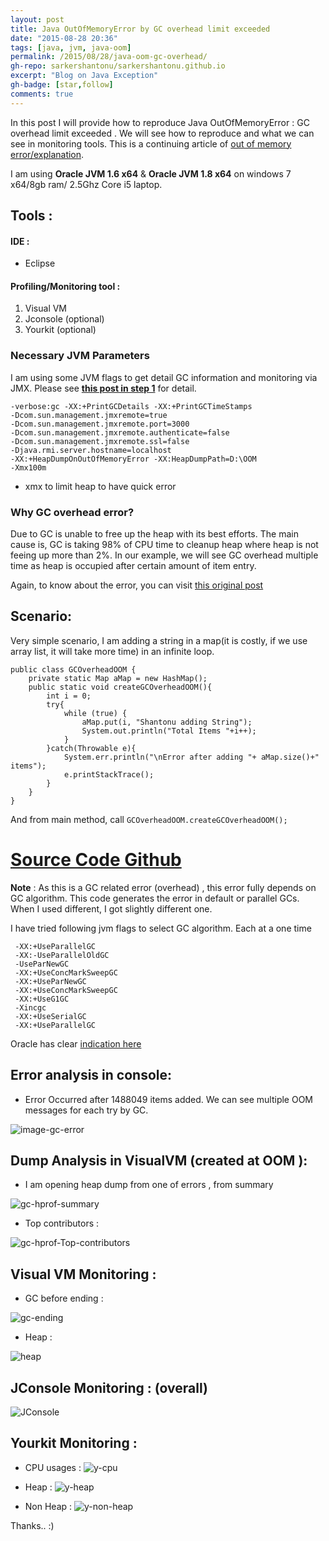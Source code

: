 ```yaml
---
layout: post
title: Java OutOfMemoryError by GC overhead limit exceeded
date: "2015-08-28 20:36"
tags: [java, jvm, java-oom]
permalink: /2015/08/28/java-oom-gc-overhead/
gh-repo: sarkershantonu/sarkershantonu.github.io
excerpt: "Blog on Java Exception"
gh-badge: [star,follow]
comments: true
---
```

In this post I will provide how to reproduce Java OutOfMemoryError : GC overhead limit exceeded . We will see how to reproduce and what we can see in monitoring tools. This is a continuing article of [out of memory error/explanation](https://sarkershantonu.github.io/2015/08/21/java-oom-why/).  

I am using **Oracle JVM 1.6 x64** & **Oracle JVM 1.8 x64** on windows 7 x64/8gb ram/ 2.5Ghz Core i5 laptop. 

## Tools : 

#### IDE : 
- Eclipse

#### Profiling/Monitoring tool :
1. Visual VM
2. Jconsole (optional)
3. Yourkit (optional)

### Necessary JVM Parameters
I am using some JVM flags to get detail GC information and monitoring via JMX. Please see [**this post in step 1**](https://sarkershantonu.github.io/2015/08/25/java-oom-permgen-metaspace/) for detail.

```
-verbose:gc -XX:+PrintGCDetails -XX:+PrintGCTimeStamps
-Dcom.sun.management.jmxremote=true 
-Dcom.sun.management.jmxremote.port=3000 
-Dcom.sun.management.jmxremote.authenticate=false 
-Dcom.sun.management.jmxremote.ssl=false 
-Djava.rmi.server.hostname=localhost
-XX:+HeapDumpOnOutOfMemoryError -XX:HeapDumpPath=D:\OOM
-Xmx100m
```
- xmx to limit heap to have quick error

### Why GC overhead error?
Due to GC is unable to free up the heap with its best efforts. The main cause is, GC is taking 98% of CPU time to cleanup heap where heap is not feeing up more than 2%. In our example, we will see GC overhead multiple time as heap is occupied after certain amount of item entry.

Again, to know about the error, you can visit [this original post](https://sarkershantonu.github.io/2015/08/21/java-oom-why/)

## Scenario: 
Very simple scenario, I am adding a string in a map(it is costly, if we use array list, it will take more time) in an infinite loop.

```
public class GCOverheadOOM {
    private static Map aMap = new HashMap();
    public static void createGCOverheadOOM(){ 
        int i = 0;    
        try{
            while (true) {            
                aMap.put(i, "Shantonu adding String");    
                System.out.println("Total Items "+i++);
            }
        }catch(Throwable e){
            System.err.println("\nError after adding "+ aMap.size()+" items"); 
            e.printStackTrace();
        }
    }
}
```

And from main method, call ```GCOverheadOOM.createGCOverheadOOM();```

# [Source Code Github](https://github.com/sarkershantonu/jvm-novice-to-advance/blob/master/java-out-of-memory/src/main/java/org/automation/oom/gc/GCOverhead.java)

**Note** : 
As this is a GC related error (overhead) , this error fully depends on GC algorithm. This code generates the error in default or parallel GCs. When I used different, I got slightly different one. 

I have tried following jvm flags to select GC algorithm. Each at a one time

```
 -XX:+UseParallelGC 
 -XX:-UseParallelOldGC
 -UseParNewGC 
 -XX:+UseConcMarkSweepGC
 -XX:+UseParNewGC 
 -XX:+UseConcMarkSweepGC
 -XX:+UseG1GC
 -Xincgc
 -XX:+UseSerialGC
 -XX:+UseParallelGC
```

Oracle has clear [indication here](http://www.oracle.com/technetwork/java/javase/gc-tuning-6-140523.html#par_gc.oom)

## Error analysis in console: 

- Error Occurred after 1488049 items added. We can see multiple OOM messages for each try by GC.

![image-gc-error](/images/java/jvm/oom/gc-error.png)

## Dump Analysis in VisualVM (created at OOM ): 
- I am opening heap dump from one of errors , from summary 

![gc-hprof-summary](/images/java/jvm/oom/gc-hprof-summary.png)
 
- Top contributors : 

![gc-hprof-Top-contributors](/images/java/jvm/oom/gc-hprof-top-contributors.png)

## Visual VM Monitoring : 
- GC before ending :

![gc-ending](/images/java/jvm/oom/gc-activity-ending.png)

- Heap :

![heap](/images/java/jvm/oom/gc-heap-status.png)

## JConsole Monitoring : (overall)
![JConsole](/images/java/jvm/oom/gc-JConsole.png)

## Yourkit Monitoring :
- CPU usages :
![y-cpu](/images/java/jvm/oom/gc-yourkit-cpu.png)

- Heap : 
![y-heap](/images/java/jvm/oom/gc-yourkit-heap.png)

- Non Heap : 
![y-non-heap](/images/java/jvm/oom/gc-yourkit-non-heap.png)

Thanks.. :)